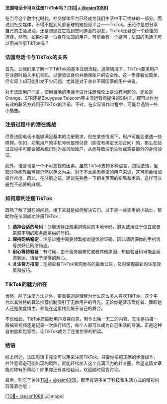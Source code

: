 **法国电话卡可以注册TikTok吗？[[TG💪+ @esim1088](https://t.me/s/esim1088)]**

在当今这个数字化时代，社交媒体平台已经成为我们生活中不可或缺的一部分。而说到社交媒体，不得不提到风靡全球的短视频平台——TikTok。无论你是想分享自己的生活点滴，还是想通过它找到志同道合的朋友，TikTok无疑是一个绝佳的选择。然而，如果你是一位身在法国的用户，可能会有一个疑问：法国的电话卡可以用来注册TikTok吗？

### 法国电话卡与TikTok的关系

首先，让我们来了解一下TikTok的基本注册流程。通常情况下，TikTok要求用户在注册时输入手机号码，以便验证身份并确保账户的安全性。这一步骤看似简单，但实际上却可能引发不少问题，尤其是对于身处不同国家的用户来说。

对于法国用户而言，使用当地的电话卡进行注册理论上是没有问题的。无论是Orange、SFR还是Bouygues Telecom等主流运营商提供的SIM卡，都可以作为有效的联系方式用于TikTok的注册。不过，在实际操作过程中，可能会遇到一些小插曲。

### 注册过程中的潜在挑战

尽管法国电话卡能够满足基本的注册需求，但在某些情况下，用户可能会遭遇一些障碍。例如，如果用户的手机号码是预付费（即没有绑定长期合同）的，那么在验证过程中可能会被系统识别为高风险账户，从而导致注册失败或需要额外的身份验证。

此外，语言也是一个不可忽视的因素。虽然TikTok支持多种语言，包括法语，但部分功能界面可能仍然以英文为主。对于不太熟悉英语的用户来说，这可能会增加操作难度。因此，在注册之前，建议先熟悉一下相关页面的布局和术语，这样可以避免不必要的麻烦。

### 如何顺利注册TikTok

既然了解了潜在的问题，接下来就是如何解决它们。以下是一些实用的小贴士，帮助你在法国成功注册TikTok：

1. **选择合适的号码**：尽量选择正规渠道购买的本地号码，避免使用过于便宜或者来源不明的服务商提供的号码。
2. **保持网络稳定**：注册过程中需要频繁接收短信验证码，因此请确保你的手机信号良好且网络畅通。
3. **耐心等待验证**：有时候，由于服务器繁忙或者其他原因，短信验证码可能会延迟到达，请给予足够的耐心。
4. **关注官方指南**：定期查看TikTok官网发布的最新公告，及时掌握最新的注册政策和技巧。

### TikTok的魅力所在

当然，除了注册方法之外，更重要的是理解为什么这么多人喜欢TikTok。这个平台以其独特的算法推荐机制吸引了无数用户的目光。无论你是音乐爱好者、舞蹈达人还是美食博主，都能在这里找到属于自己的舞台。

不仅如此，TikTok还鼓励用户发挥创意，制作出独一无二的内容。无论是拍摄一段搞笑视频还是记录一次旅行经历，每个人都可以成为自己生活的导演。正是这种自由度和包容性，让TikTok成为了连接世界的桥梁。

### 结语

综上所述，法国电话卡完全可以用来注册TikTok。只要你按照正确的步骤操作，并注意规避可能出现的风险，就能轻松加入这个充满活力的社交圈。希望这篇文章能对你有所帮助！如果你还有其他疑问，欢迎随时留言讨论。

最后，别忘了关注[TG💪+ @esim1088](https://t.me/s/esim1088)，那里有更多关于科技和生活方式的精彩内容等着你哦！

[[TG💪+ @esim1088](https://t.me/s/esim1088) ![Image](https://i.postimg.cc/4NQfJmqS/Snipaste-2025-05-13-00-14-12.png)]